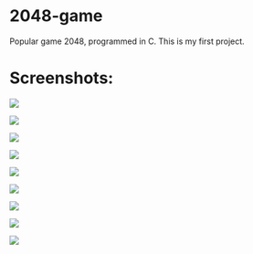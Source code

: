 # 2048-game
Popular game 2048, programmed in C. This is my first project.

# Screenshots:
![](https://i.imgur.com/LEccDL2.png)

![](https://i.imgur.com/LFDezB7.png)

![](https://i.imgur.com/4B0zVwd.png)

![](https://i.imgur.com/AOHDVD3.png)

![](https://i.imgur.com/BlD77j0.png)

![](https://i.imgur.com/iNwA9dS.png)

![](https://i.imgur.com/SOBfDXh.png)

![](https://i.imgur.com/afYlhgO.png)

![](https://i.imgur.com/HzuDjGv.png)
